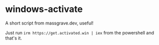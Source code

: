 # windows-activate
A short script from massgrave.dev, useful!

Just run ``irm https://get.activated.win | iex`` from the powershell and that's it.
